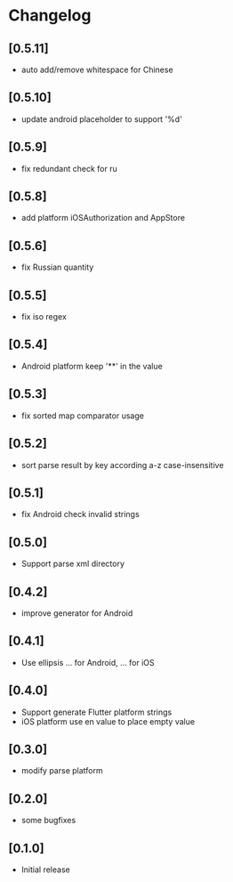 # Changelog

## [0.5.11]
- auto add/remove whitespace for Chinese

## [0.5.10]
- update android placeholder to support '%d'

## [0.5.9]
- fix redundant check for ru

## [0.5.8]
- add platform iOSAuthorization and AppStore

## [0.5.6]

- fix Russian quantity

## [0.5.5]

- fix iso regex

## [0.5.4]

- Android platform keep '**' in the value

## [0.5.3]

- fix sorted map comparator usage

## [0.5.2]

- sort parse result by key according a-z case-insensitive

## [0.5.1]

- fix Android check invalid strings

## [0.5.0]

- Support parse xml directory

## [0.4.2]

- improve generator for Android 

## [0.4.1]

-  Use ellipsis … for Android, ... for iOS

## [0.4.0]

- Support generate Flutter platform strings
- iOS platform use en value to place empty value

## [0.3.0]

- modify parse platform

## [0.2.0]

- some bugfixes

## [0.1.0]

- Initial release